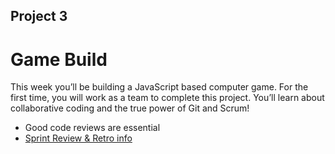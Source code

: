 
## Project 3

# Game Build

This week you’ll be building a JavaScript based computer game. For the first time, you will work as a team to complete this project. You’ll learn about collaborative coding and the true power of Git and Scrum!


- Good code reviews are essential
- [Sprint Review & Retro info](https://github.com/iO-Academy/FST-curriculum/blob/master/scrumMasterPrep.md)
